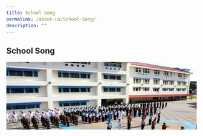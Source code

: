 ```yaml
---
title: School Song
permalink: /about-us/School-Song/
description: ""
---
```

## School Song

![](/images/schoolsong.jpeg)

